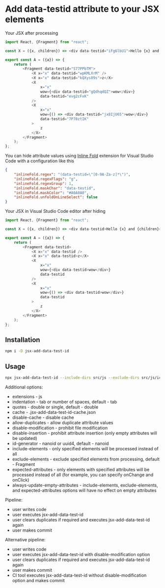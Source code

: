 # Add data-testid attribute to your JSX elements

Your JSX after processing
```js
import React, {Fragment} from "react";

const X = ({x, children}) => <div data-testid="iFg6lbU1">Hello {x} and {children}</div>;

export const A = ({a}) => {
    return (
        <Fragment data-testid="S77PPbTM">
            <X x="x" data-testid="wpKMLXrM" />
            <X x="x" data-testid="kQXys89s">z</X>
            <X
                x="x"
                wow={<div data-testid="gQdhqdQZ">wow</div>}
                data-testid="evg2cFxK"
            />
            <X
                x="x"
                wow={() => <div data-testid="jx8IjU65">wow</div>}
                data-testid="7P78ztIK"
            >
                z
            </X>
        </Fragment>
    );
};
```

You can hide attribute values using [Inline Fold](https://marketplace.visualstudio.com/items?itemName=moalamri.inline-fold) extension for Visual Studio Code with a configuration like this
```json
{
    "inlineFold.regex": "(data-testid=\"[0-9A-Za-z]*\")",
    "inlineFold.regexFlags": "g",
    "inlineFold.regexGroup": 1,
    "inlineFold.maskChar": "data-testid",
    "inlineFold.maskColor": "#A0A0A0",
    "inlineFold.unfoldOnLineSelect": false
}
```

Your JSX in Visual Studio Code editor after hiding
```js
import React, {Fragment} from "react";

const X = ({x, children}) => <div data-testid>Hello {x} and {children}</div>;

export const A = ({a}) => {
    return (
        <Fragment data-testid>
            <X x="x" data-testid />
            <X x="x" data-testid>z</X>
            <X
                x="x"
                wow={<div data-testid>wow</div>}
                data-testid
            />
            <X
                x="x"
                wow={() => <div data-testid>wow</div>}
                data-testid
            >
                z
            </X>
        </Fragment>
    );
};
```

## Installation

```bash
npm i -D jsx-add-data-test-id
```

## Usage

```bash
npx jsx-add-data-test-id --include-dirs src/js --exclude-dirs src/js/icons --id-name data-testid
```

Additional options:
* extensions - js
* indentation - tab or number of spaces, default - tab
* quotes - double or single, default - double
* cache - .jsx-add-data-test-id-cache.json
* disable-cache - disable cache
* allow-duplicates - allow duplicate attribute values
* disable-modification - prohibit file modification
* disable-insertion - prohibit attribute insertion (only empty attributes will be updated)
* id-generator - nanoid or uuid4, default - nanoid
* include-elements - only specified elements will be processed instead of all
* exclude-elements - exclude specified elements from processing, default - Fragment
* expected-attributes - only elements with specified attributes will be processed instead of all (for example, you can specify onChange and onClick)
* always-update-empty-attributes - include-elements, exclude-elements, and expected-attributes options will have no effect on empty attributes

Pipeline:
* user writes code
* user executes jsx-add-data-test-id
* user clears duplicates if required and executes jsx-add-data-test-id again
* user makes commit

Alternative pipeline:
* user writes code
* user executes jsx-add-data-test-id with disable-modification option
* user clears duplicates if required and executes jsx-add-data-test-id again
* user makes commit
* CI tool executes jsx-add-data-test-id without disable-modification option and makes commit
